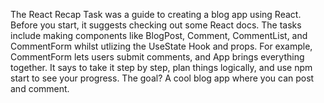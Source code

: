 The React Recap Task was a guide to creating a blog app using React. Before you start, it suggests checking out some React docs. The tasks include making components like BlogPost, Comment, CommentList, and CommentForm whilst utlizing the UseState Hook and props. For example, CommentForm lets users submit comments, and App brings everything together. It says to take it step by step, plan things logically, and use npm start to see your progress. The goal? A cool blog app where you can post and comment.